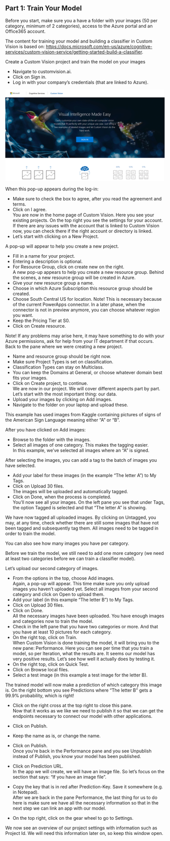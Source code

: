 ## Part 1:  Train Your Model
Before you start, make sure you a have a folder with your images (50 per category, minimum of 2 categories), access to the Azure portal and an Office365 account.

The content for training your model and building a classifier in Custom Vision is based on: https://docs.microsoft.com/en-us/azure/cognitive-services/custom-vision-service/getting-started-build-a-classifier. 



Create a Custom Vision project and train the model on your images
-	Navigate to customvision.ai. 
-	Click on Sign in. 
-	Log in with your company’s credentials (that are linked to Azure).	 

<img src="/media/Part%201/1.png" alt="drawing" width="800"/>

When this pop-up appears during the log-in:
-	Make sure to check the box to agree, after you read the agreement and terms. 
-	Click on I agree.  	 
You are now in the home page of Custom Vision. Here you see your existing projects. On the top right you see the settings for your account. If there are any issues with the account that is linked to Custom Vision now, you can check there if the right account or directory is linked. 
-	Let’s start with clicking on a New Project.	 

A pop-up will appear to help you create a new project.
-	Fill in a name for your project. 
-	Entering a description is optional. 
-	For Resource Group, click on create new on the right.	 
A new pop-up appears to help you create a new resource group. Behind the scenes, a new resource group will be created in Azure. 
-	Give your new resource group a name. 
-	Choose in which Azure Subscription this resource group should be created. 
-	Choose South Central US for location. 
Note! This is necessary because of the current PowerApps connector. In a later phase, when the connector is not in preview anymore, you can choose whatever region you want.
-	Keep the Pricing Tier at S0. 
-	Click on Create resource.

Note! If any problems may arise here, it may have something to do with your Azure permissions, ask for help from your IT department if that occurs.	 
Back to the pane where we were creating a new project. 
-	Name and resource group should be right now.
-	Make sure Project Types is set on classification. 
-	Classification Types can stay on Multiclass. 
-	You can keep the Domains at General, or choose whatever domain best fits your images. 
-	Click on Create project, to continue.	 
We are now in our project. We will cover different aspects part by part. Let’s start with the most important thing: our data.
-	Upload your images by clicking on Add images.
-	Navigate to the folder on your laptop and upload these. 
	 
This example has used images from Kaggle  containing pictures of signs of the American Sign Language meaning either “A” or “B”.

After you have clicked on Add images:
-	Browse to the folder with the images. 
-	Select all images of one category. This makes the tagging easier.	 
In this example, we’ve selected all images where an “A” is signed. 

After selecting the images, you can add a tag to the batch of images you have selected. 
-	Add your label for these images (in the example “The letter A”) to My Tags. 
-	Click on Upload 30 files.	 
The images will be uploaded and automatically tagged. 
-	Click on Done, when the process is completed.	 
You’ll now see all your images. On the left pane you see that under Tags, the option Tagged is selected and that “The letter A” is showing. 

We have now tagged all uploaded images. By clicking on Untagged, you may, at any time, check whether there are still some images that have not been tagged and subsequently tag them. All images need to be tagged in order to train the model. 

You can also see how many images you have per category. 

Before we train the model, we still need to add one more category (we need at least two categories before we can train a classifier model).

Let’s upload our second category of images.
-	From the options in the top, choose Add images. 	 
Again, a pop-up will appear. This time make sure you only upload images you haven’t uploaded yet.
Select all images from your second category and click on Open to upload them.
-	Add your label (in this example “The letter B”) to My Tags. 
-	Click on Upload 30 files.	 
-	 Click on Done.	 
All the necessary images have been uploaded. You have enough images and categories now to train the model. 
-	Check in the left pane that you have two categories or more. And that you have at least 10 pictures for each category. 
-	On the right top, click on Train.	 
When Custom Vision is done training the model, it will bring you to the new pane: Performance. Here you can see per time that you train a model, so per Iteration, what the results are. It seems our model has very positive results. Let’s see how well it actually does by testing it. 
-	On the right top, click on Quick Test.	 
-	Click on Browse local files. 
-	Select a test image (in this example a test image for the letter B). 

The trained model will now make a prediction of which category this image is. On the right bottom you see Predictions where “The letter B” gets a 99.9% probability, which is right!

-	Click on the right cross at the top right to close this pane.	 
Now that it works as we like we need to publish it so that we can get the endpoints necessary to connect our model with other applications. 
-	Click on Publish.	 
-	Keep the name as is, or change the name.
-	Click on Publish.	 
Once you’re back in the Performance pane and you see Unpublish instead of Publish, you know your model has been published. 
-	Click on Prediction URL.	 
In the app we will create, we will have an image file. So let’s focus on the section that says: “If you have an image file”. 
-	Copy the key that is in red after Prediction-Key. Save it somewhere (e.g. in Notepad). 	 
After we are back in the pane Performance, the last thing for us to do here is make sure we have all the necessary information so that in the next step we can link an app with our model. 

-	On the top right, click on the gear wheel to go to Settings.

We now see an overview of our project settings with information such as Project Id. We will need this information later on, so keep this window open.	 


